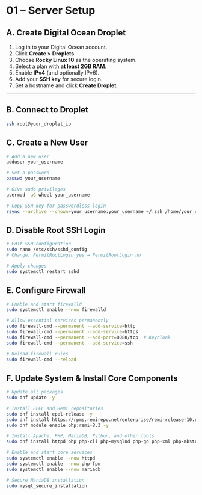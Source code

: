 # 01 – Server Setup

## A. Create Digital Ocean Droplet
1. Log in to your Digital Ocean account.
2. Click **Create > Droplets**.
3. Choose **Rocky Linux 10** as the operating system.
4. Select a plan with **at least 2GB RAM**.
5. Enable **IPv4** (and optionally IPv6).
6. Add your **SSH key** for secure login.
7. Set a hostname and click **Create Droplet**.

---

## B. Connect to Droplet
```bash
ssh root@your_droplet_ip
```
## C. Create a New User
```bash
# Add a new user
adduser your_username

# Set a password
passwd your_username

# Give sudo privileges
usermod -aG wheel your_username

# Copy SSH key for passwordless login
rsync --archive --chown=your_username:your_username ~/.ssh /home/your_username
```
## D. Disable Root SSH Login
```bash
# Edit SSH configuration
sudo nano /etc/ssh/sshd_config
# Change: PermitRootLogin yes → PermitRootLogin no

# Apply changes
sudo systemctl restart sshd
```
## E. Configure Firewall
```bash
# Enable and start firewalld
sudo systemctl enable --now firewalld

# Allow essential services permanently
sudo firewall-cmd --permanent --add-service=http
sudo firewall-cmd --permanent --add-service=https
sudo firewall-cmd --permanent --add-port=8080/tcp  # Keycloak
sudo firewall-cmd --permanent --add-service=ssh

# Reload firewall rules
sudo firewall-cmd --reload
```
## F. Update System & Install Core Components
```bash
# Update all packages
sudo dnf update -y

# Install EPEL and Remi repositories
sudo dnf install epel-release -y
sudo dnf install https://rpms.remirepo.net/enterprise/remi-release-10.rpm -y
sudo dnf module enable php:remi-8.3 -y

# Install Apache, PHP, MariaDB, Python, and other tools
sudo dnf install httpd php php-cli php-mysqlnd php-gd php-xml php-mbstring php-json php-fpm mariadb-server python3 python3-pip unzip wget -y

# Enable and start core services
sudo systemctl enable --now httpd
sudo systemctl enable --now php-fpm
sudo systemctl enable --now mariadb

# Secure MariaDB installation
sudo mysql_secure_installation
```

